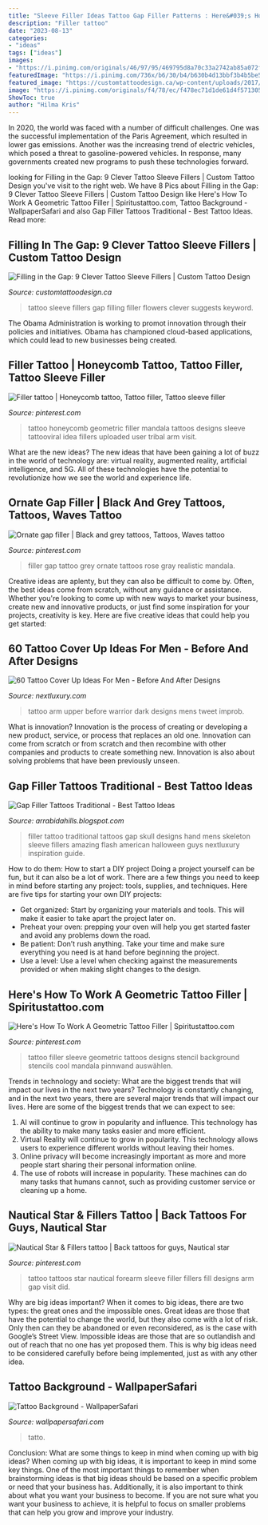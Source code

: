 ```yaml
---
title: "Sleeve Filler Ideas Tattoo Gap Filler Patterns : Here&#039;s How To Work A Geometric Tattoo Filler"
description: "Filler tattoo"
date: "2023-08-13"
categories:
- "ideas"
tags: ["ideas"]
images:
- "https://i.pinimg.com/originals/46/97/95/469795d8a70c33a2742ab85a072fb359.jpg"
featuredImage: "https://i.pinimg.com/736x/b6/30/b4/b630b4d13bbf3b4b5be56fe8256de838.jpg"
featured_image: "https://customtattoodesign.ca/wp-content/uploads/2017/05/flowers-tattoo-sleeve-fillers.jpg"
image: "https://i.pinimg.com/originals/f4/78/ec/f478ec71d1de61d4f5713053ea046476.jpg"
ShowToc: true
author: "Hilma Kris"
---
```



In 2020, the world was faced with a number of difficult challenges. One was the successful implementation of the Paris Agreement, which resulted in lower gas emissions. Another was the increasing trend of electric vehicles, which posed a threat to gasoline-powered vehicles. In response, many governments created new programs to push these technologies forward. 

	

		
looking for Filling in the Gap: 9 Clever Tattoo Sleeve Fillers | Custom Tattoo Design you've visit to the right web. We have 8 Pics about Filling in the Gap: 9 Clever Tattoo Sleeve Fillers | Custom Tattoo Design like Here&#039;s How To Work A Geometric Tattoo Filler | Spiritustattoo.com, Tattoo Background - WallpaperSafari and also Gap Filler Tattoos Traditional - Best Tattoo Ideas. Read more:
		
    
## Filling In The Gap: 9 Clever Tattoo Sleeve Fillers | Custom Tattoo Design

<img loading=lazy src="https://customtattoodesign.ca/wp-content/uploads/2017/05/flowers-tattoo-sleeve-fillers.jpg" onerror="this.onerror=null;this.src='https://tse2.mm.bing.net/th?id=OIP.Qa_GbxJ1VxGrFzYdBK12PwAAAA&amp;pid=15.1';" alt="Filling in the Gap: 9 Clever Tattoo Sleeve Fillers | Custom Tattoo Design">

_Source: customtattoodesign.ca_

>tattoo sleeve fillers gap filling filler flowers clever suggests keyword. 

	

The Obama Administration is working to promot innovation through their policies and initiatives. Obama has championed cloud-based applications, which could lead to new businesses being created.

    
## Filler Tattoo | Honeycomb Tattoo, Tattoo Filler, Tattoo Sleeve Filler

<img loading=lazy src="https://i.pinimg.com/originals/46/97/95/469795d8a70c33a2742ab85a072fb359.jpg" onerror="this.onerror=null;this.src='https://tse2.mm.bing.net/th?id=OIP.O6S7pDuuxCjtVh6wMveOUAAAAA&amp;pid=15.1';" alt="Filler tattoo | Honeycomb tattoo, Tattoo filler, Tattoo sleeve filler">

_Source: pinterest.com_

>tattoo honeycomb geometric filler mandala tattoos designs sleeve tattooviral idea fillers uploaded user tribal arm visit. 

	

What are the new ideas?
The new ideas that have been gaining a lot of buzz in the world of technology are: virtual reality, augmented reality, artificial intelligence, and 5G. All of these technologies have the potential to revolutionize how we see the world and experience life.

    
## Ornate Gap Filler | Black And Grey Tattoos, Tattoos, Waves Tattoo

<img loading=lazy src="https://i.pinimg.com/originals/cf/a3/20/cfa32065f09a943bb90565c747c83c83.jpg" onerror="this.onerror=null;this.src='https://tse3.mm.bing.net/th?id=OIP.-KmUjRfuJDaKX9x06f1JQwHaLH&amp;pid=15.1';" alt="Ornate gap filler | Black and grey tattoos, Tattoos, Waves tattoo">

_Source: pinterest.com_

>filler gap tattoo grey ornate tattoos rose gray realistic mandala. 

	

Creative ideas are aplenty, but they can also be difficult to come by. Often, the best ideas come from scratch, without any guidance or assistance. Whether you're looking to come up with new ways to market your business, create new and innovative products, or just find some inspiration for your projects, creativity is key. Here are five creative ideas that could help you get started: 

    
## 60 Tattoo Cover Up Ideas For Men - Before And After Designs

<img loading=lazy src="http://nextluxury.com/wp-content/uploads/samuari-warrior-upper-arm-tattoo-cover-up-ideas-for-males.jpg" onerror="this.onerror=null;this.src='https://tse3.mm.bing.net/th?id=OIP.TALK3ImOadmj2TuskdmrPgHaHa&amp;pid=15.1';" alt="60 Tattoo Cover Up Ideas For Men - Before And After Designs">

_Source: nextluxury.com_

>tattoo arm upper before warrior dark designs mens tweet improb. 

	

What is innovation?
Innovation is the process of creating or developing a new product, service, or process that replaces an old one. Innovation can come from scratch or from scratch and then recombine with other companies and products to create something new. Innovation is also about solving problems that have been previously unseen.

    
## Gap Filler Tattoos Traditional - Best Tattoo Ideas

<img loading=lazy src="https://i.pinimg.com/originals/f4/78/ec/f478ec71d1de61d4f5713053ea046476.jpg" onerror="this.onerror=null;this.src='https://tse1.mm.bing.net/th?id=OIP.WWuMjy0kNEENrVcgd5QlQAHaID&amp;pid=15.1';" alt="Gap Filler Tattoos Traditional - Best Tattoo Ideas">

_Source: arrabidahills.blogspot.com_

>filler tattoo traditional tattoos gap skull designs hand mens skeleton sleeve fillers amazing flash american halloween guys nextluxury inspiration guide. 

	

How to do them: How to start a DIY project
Doing a project yourself can be fun, but it can also be a lot of work. There are a few things you need to keep in mind before starting any project: tools, supplies, and techniques. Here are five tips for starting your own DIY projects: 
- Get organized: Start by organizing your materials and tools. This will make it easier to take apart the project later on. 
- Preheat your oven: prepping your oven will help you get started faster and avoid any problems down the road. 
- Be patient: Don’t rush anything. Take your time and make sure everything you need is at hand before beginning the project. 
- Use a level: Use a level when checking against the measurements provided or when making slight changes to the design.

    
## Here&#039;s How To Work A Geometric Tattoo Filler | Spiritustattoo.com

<img loading=lazy src="https://i.pinimg.com/736x/b6/30/b4/b630b4d13bbf3b4b5be56fe8256de838.jpg" onerror="this.onerror=null;this.src='https://tse2.mm.bing.net/th?id=OIP.GhWcBMB1L0eraL0XDeFBeAHaD2&amp;pid=15.1';" alt="Here&#039;s How To Work A Geometric Tattoo Filler | Spiritustattoo.com">

_Source: pinterest.com_

>tattoo filler sleeve geometric tattoos designs stencil background stencils cool mandala pinnwand auswählen. 

	

Trends in technology and society: What are the biggest trends that will impact our lives in the next two years?
Technology is constantly changing, and in the next two years, there are several major trends that will impact our lives. Here are some of the biggest trends that we can expect to see: 
1) AI will continue to grow in popularity and influence. This technology has the ability to make many tasks easier and more efficient. 
2) Virtual Reality will continue to grow in popularity. This technology allows users to experience different worlds without leaving their homes. 
3) Online privacy will become increasingly important as more and more people start sharing their personal information online. 
4) The use of robots will increase in popularity. These machines can do many tasks that humans cannot, such as providing customer service or cleaning up a home.

    
## Nautical Star &amp; Fillers Tattoo | Back Tattoos For Guys, Nautical Star

<img loading=lazy src="https://i.pinimg.com/736x/be/f4/3b/bef43b3e6da9d8a03d34102caa127ed5--nautical-star-forearm-tattoos.jpg" onerror="this.onerror=null;this.src='https://tse1.mm.bing.net/th?id=OIP.g1FFxlyOrBAf2Nu_fmftEAHaJ2&amp;pid=15.1';" alt="Nautical Star &amp; Fillers tattoo | Back tattoos for guys, Nautical star">

_Source: pinterest.com_

>tattoo tattoos star nautical forearm sleeve filler fillers fill designs arm gap visit did. 

	

Why are big ideas important?
When it comes to big ideas, there are two types: the great ones and the impossible ones. Great ideas are those that have the potential to change the world, but they also come with a lot of risk. Only then can they be abandoned or even reconsidered, as is the case with Google’s Street View. Impossible ideas are those that are so outlandish and out of reach that no one has yet proposed them. This is why big ideas need to be considered carefully before being implemented, just as with any other idea.

    
## Tattoo Background - WallpaperSafari

<img loading=lazy src="http://cdn.wallpapersafari.com/1/26/BDEw8I.jpg" onerror="this.onerror=null;this.src='https://tse3.mm.bing.net/th?id=OIP.-nPOOnXKsadRuDeYkrJMMgHaJ6&amp;pid=15.1';" alt="Tattoo Background - WallpaperSafari">

_Source: wallpapersafari.com_

>tatto. 

	

Conclusion: What are some things to keep in mind when coming up with big ideas?
When coming up with big ideas, it is important to keep in mind some key things. One of the most important things to remember when brainstorming ideas is that big ideas should be based on a specific problem or need that your business has. Additionally, it is also important to think about what you want your business to become. If you are not sure what you want your business to achieve, it is helpful to focus on smaller problems that can help you grow and improve your industry.

